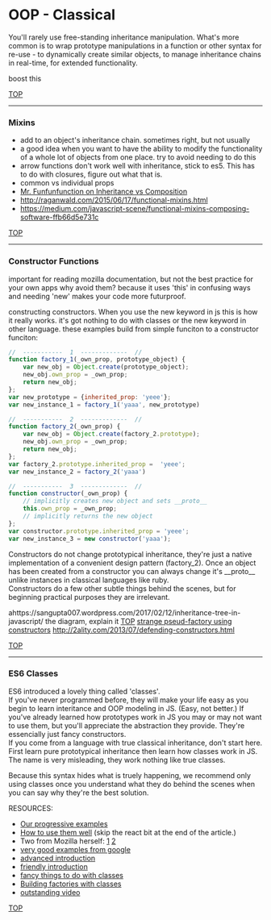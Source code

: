 # OOP - Classical
You'll rarely use free-standing inheritance manipulation.  What's more common is to wrap prototype manipulations in a function or other syntax for re-use - to dynamically create similar objects, to manage inheritance chains in real-time, for extended functionality.  


boost this

[TOP](#table-of-contents)
___
### Mixins
* add to an object's inheritance chain.  sometimes right, but not usually
* a good idea when you want to have the ability to modify the functionality of a whole lot of objects from one place.  try to avoid needing to do this
* arrow functions don't work well with inheritance, stick to es5.  This has to do with closures, figure out what that is.  
* common vs individual props
* [Mr. Funfunfunction on Inheritance vs Composition](https://medium.com/humans-create-software/composition-over-inheritance-cb6f88070205)
* http://raganwald.com/2015/06/17/functional-mixins.html
* https://medium.com/javascript-scene/functional-mixins-composing-software-ffb66d5e731c

[TOP](#table-of-contents)
___
### Constructor Functions
important for reading mozilla documentation, but not the best practice for your own apps
why avoid them?  because it uses 'this' in confusing ways and needing 'new' makes your code more futurproof. 

constructing constructors.  When you use the new keyword in js this is how it really works.  it's got nothing to do with classes or the new keyword in other language.  these examples build from simple funciton to a constructor funciton:  
```js
//  -----------  1  -------------  //
function factory_1(_own_prop, prototype_object) {
    var new_obj = Object.create(prototype_object);
    new_obj.own_prop = _own_prop;
    return new_obj;
};
var new_prototype = {inherited_prop: 'yeee'};
var new_instance_1 = factory_1('yaaa', new_prototype)

//  -----------  2  -------------  //
function factory_2(_own_prop) {
    var new_obj = Object.create(factory_2.prototype);
    new_obj.own_prop = _own_prop;
    return new_obj;
};
var factory_2.prototype.inherited_prop =  'yeee';
var new_instance_2 = factory_2('yaaa')

//  -----------  3  -------------  //
function constructor(_own_prop) {
    // implicitly creates new object and sets __proto__
    this.own_prop = _own_prop;
    // implicitly returns the new object
};
var constructor.prototype.inherited_prop = 'yeee';
var new_instance_3 = new constructor('yaaa');

```
Constructors do not change prototypical inheritance, they're just a native implementation of a convenient design pattern (factory_2).  Once an object has been created from a constructor you can always change it's \_\_proto\_\_ unlike instances in classical languages like ruby.  
Constructors do a few other subtle things behind the scenes, but for beginning practical purposes they are irrelevant.

ahttps://sangupta007.wordpress.com/2017/02/12/inheritance-tree-in-javascript/
the diagram, explain it
[TOP](#table-of-contents)
[strange pseud-factory using constructors](https://carldanley.com/js-factory-pattern/)
http://2ality.com/2013/07/defending-constructors.html

[TOP](#table-of-contents)
___
### ES6 Classes 

ES6 introduced a lovely thing called 'classes'.  
If you've never programmed before, they will make your life easy as you begin to learn interitance and OOP modeling in JS. (Easy, not better.) 
If you've already learned how prototypes work in JS you may or may not want to use them, but you'll appreciate the abstraction they provide.   They're essencially just fancy constructors.  
If you come from a language with true classical inheritance, don't start here.  First learn pure prototypical inheritance then learn how classes work in JS. The name is very misleading, they work nothing like true classes.

 Because this syntax hides what is truely happening, we recommend only using classes once you understand what they do behind the scenes when you can say why they're the best solution.  

RESOURCES:
* [Our progressive examples](https://github.com/jankeLearning/content-code/tree/master/Week%2003/classes)
* [How to use them well](https://medium.com/@dan_abramov/how-to-use-classes-and-sleep-at-night-9af8de78ccb4) (skip the react bit at the end of the article.)
* Two from Mozilla herself: [1](https://developer.mozilla.org/en/docs/Web/JavaScript/Reference/Classes) [2](https://hacks.mozilla.org/2015/07/es6-in-depth-classes/)
* [very good examples from google](https://github.com/googlechrome/samples/tree/gh-pages/classes-es6)
* [advanced introduction](https://scotch.io/tutorials/better-javascript-with-es6-pt-ii-a-deep-dive-into-classes)
* [friendly introduction](https://ilikekillnerds.com/2015/02/a-guide-to-es6-classes/)
* [fancy things to do with classes](https://www.sitepoint.com/object-oriented-javascript-deep-dive-es6-classes/)
* [Building factories with classes](https://medium.com/@SntsDev/the-factory-pattern-in-js-es6-78f0afad17e9)
* [outstanding video](https://www.youtube.com/watch?v=SS-9y0H3Si8)


[TOP](#table-of-contents)